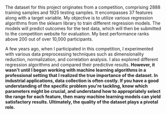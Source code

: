 The dataset for this project originates from a competition, comprising 2888 training samples and 1925 testing samples. It encompasses 37 features along with a target variable. My objective is to utilize various regression algorithms from the sklearn library to train different regression models. The models will predict outcomes for the test data, which will then be submitted to the competition website for evaluation. My best performance ranks above 200 out of over 10,000 participants.

A few years ago, when I participated in this competition, I experimented with various data preprocessing techniques such as dimensionality reduction, normalization, and correlation analysis. I also explored different regression algorithms and compared their predictive results. **However, it wasn't until I began working with machine learning algorithms in a professional setting that I realized the true importance of the dataset. In industrial applications, data collection is often costly. If you have a good understanding of the specific problem you're tackling, know which parameters might be crucial, and understand how to appropriately select the range for each feature, then many machine learning models can yield satisfactory results. Ultimately, the quality of the dataset plays a pivotal role.**
